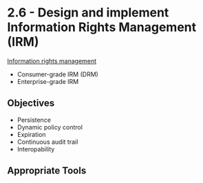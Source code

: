 # 2.6 - Design and implement Information Rights Management (IRM)

[Information rights management](../../definitions/I.md#information-rights-management-irm)
- Consumer-grade IRM (DRM)
- Enterprise-grade IRM

## Objectives

- Persistence
- Dynamic policy control
- Expiration
- Continuous audit trail
- Interopability

## Appropriate Tools
